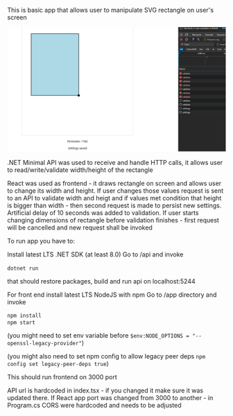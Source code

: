 This is basic app that allows user to manipulate SVG rectangle on user's screen

![site_screenshot](image.png)


.NET Minimal API was used to receive and handle HTTP calls, it allows user to read/write/validate width/height of the rectangle

React was used as frontend - it draws rectangle on screen and allows user to change its width and height.
If user changes those values request is sent to an API to validate width and heigt and if values met condition that height is bigger than width - then second request is made to persist new settings.
Artificial delay of 10 seconds was added to validation. If user starts changing dimensions of rectangle before validation finishes - first request will be cancelled and new request shall be invoked

To run app you have to:

Install latest LTS .NET SDK (at least 8.0)
Go to /api and invoke 

`dotnet run` 

that should restore packages, build and run api on localhost:5244

For front end install latest LTS NodeJS with npm 
Go to /app directory and invoke 

```
npm install
npm start
```


(you might need to set env variable before `$env:NODE_OPTIONS = "--openssl-legacy-provider"`)

(you might also need to set npm config to allow legacy peer deps `npm config set legacy-peer-deps true`)

This should run frontend on 3000 port

API url is hardcoded in index.tsx - if you changed it make sure it was updated there.
If React app port was changed from 3000 to another - in Program.cs CORS were hardcoded and needs to be adjusted  